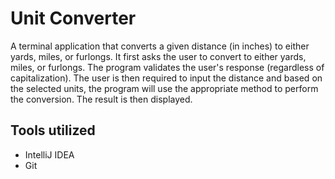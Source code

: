 # Unit Converter
A terminal application that converts a given distance (in inches) to either yards, miles, or furlongs.
It first asks the user to convert to either yards, miles, or furlongs. The program validates the user's response (regardless of capitalization).
The user is then required to input the distance and based on the selected units, the program will use the appropriate method to perform the conversion.
The result is then displayed.

## Tools utilized
* IntelliJ IDEA
* Git
